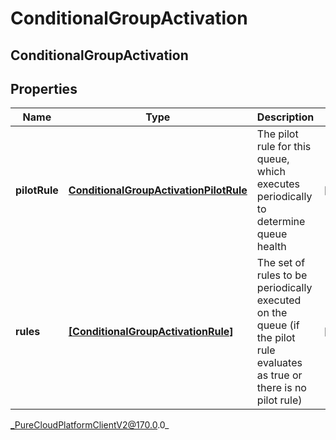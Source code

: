 # ConditionalGroupActivation

## ConditionalGroupActivation

## Properties

|Name | Type | Description | Notes|
|------------ | ------------- | ------------- | -------------|
| **pilotRule** | [**ConditionalGroupActivationPilotRule**](ConditionalGroupActivationPilotRule) | The pilot rule for this queue, which executes periodically to determine queue health | [optional] |
| **rules** | [**[ConditionalGroupActivationRule]**]([ConditionalGroupActivationRule]) | The set of rules to be periodically executed on the queue (if the pilot rule evaluates as true or there is no pilot rule) | [optional] |



_PureCloudPlatformClientV2@170.0.0_
